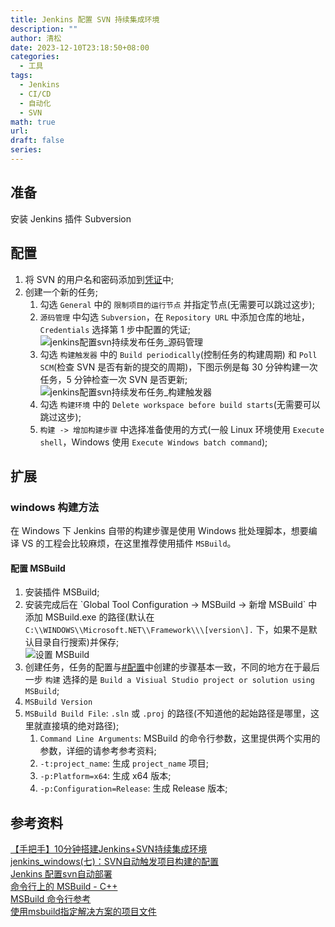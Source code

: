 ```yaml
---
title: Jenkins 配置 SVN 持续集成环境
description: ""
author: 清松
date: 2023-12-10T23:18:50+08:00
categories:
  - 工具
tags:
  - Jenkins
  - CI/CD
  - 自动化
  - SVN
math: true
url: 
draft: false
series:
---
```

## 准备
安装 Jenkins 插件 Subversion

## 配置
1.  将 SVN 的用户名和密码添加到[凭证](/工具/编程工具/ci_cd/jenkins/)中;
2.  创建一个新的任务;
    1.  勾选 `General` 中的 `限制项目的运行节点` 并指定节点(无需要可以跳过这步);
    2.  `源码管理` 中勾选 `Subversion`，在 `Repository URL` 中添加仓库的地址，`Credentials` 选择第 1 步中配置的凭证;  
        ![jenkins配置svn持续发布任务_源码管理](https://raw.githubusercontent.com/coderqs/wiki_img/master/%E5%B7%A5%E5%85%B7/%E7%BC%96%E7%A8%8B%E5%B7%A5%E5%85%B7/ci_cd/jenkins/jenkins%E9%85%8D%E7%BD%AEsvn%E6%8C%81%E7%BB%AD%E5%8F%91%E5%B8%83%E4%BB%BB%E5%8A%A1_%E6%BA%90%E7%A0%81%E7%AE%A1%E7%90%86.PNG)  
    3. 勾选 `构建触发器` 中的 `Build periodically`(控制任务的构建周期) 和 `Poll SCM`(检查 SVN 是否有新的提交的周期)，下图示例是每 30 分钟构建一次任务，5 分钟检查一次 SVN 是否更新;  
        ![jenkins配置svn持续发布任务_构建触发器](https://raw.githubusercontent.com/coderqs/wiki_img/master/%E5%B7%A5%E5%85%B7/%E7%BC%96%E7%A8%8B%E5%B7%A5%E5%85%B7/ci_cd/jenkins/jenkins%E9%85%8D%E7%BD%AEsvn%E6%8C%81%E7%BB%AD%E5%8F%91%E5%B8%83%E4%BB%BB%E5%8A%A1_%E6%9E%84%E5%BB%BA%E8%A7%A6%E5%8F%91%E5%99%A8.PNG)  
    4. 勾选 `构建环境` 中的 `Delete workspace before build starts`(无需要可以跳过这步);
    5. `构建 -> 增加构建步骤` 中选择准备使用的方式(一般 Linux 环境使用 `Execute shell`，Windows 使用 `Execute Windows batch command`);

## 扩展
### windows 构建方法
在 Windows 下 Jenkins 自带的构建步骤是使用 Windows 批处理脚本，想要编译 VS 的工程会比较麻烦，在这里推荐使用插件 `MSBuild`。

#### 配置 MSBuild
1.  安装插件 MSBuild;  
2.  安装完成后在 \`Global Tool Configuration -\> MSBuild -\> 新增 MSBuild\` 中添加 MSBuild.exe 的路径(默认在`C:\\WINDOWS\\Microsoft.NET\\Framework\\\[version\].` 下，如果不是默认目录自行搜索)并保存;  
    ![设置 MSBuild](https://raw.githubusercontent.com/coderqs/wiki_img/master/%E5%B7%A5%E5%85%B7/%E7%BC%96%E7%A8%8B%E5%B7%A5%E5%85%B7/ci_cd/jenkins/jenkins%E9%85%8D%E7%BD%AEsvn%E6%8C%81%E7%BB%AD%E5%8F%91%E5%B8%83%E4%BB%BB%E5%8A%A1_%E8%AE%BE%E7%BD%AEMSBuild.PNG)  
3. 创建任务，任务的配置与[#配置](#配置)中创建的步骤基本一致，不同的地方在于最后一步 `构建` 选择的是 `Build a Visiual Studio project or solution using MSBuild`;  
4. `MSBuild Version`
5. `MSBuild Build File`: `.sln` 或 `.proj` 的路径(不知道他的起始路径是哪里，这里就直接填的绝对路径);  
    1. `Command Line Arguments`: MSBuild 的命令行参数，这里提供两个实用的参数，详细的请参考参考资料;  
    2. `-t:project_name`: 生成 `project_name` 项目;  
    3. `-p:Platform=x64`: 生成 x64 版本;  
    4. `-p:Configuration=Release`: 生成 Release 版本;  

## 参考资料
[【手把手】10分钟搭建Jenkins+SVN持续集成环境](https://zhuanlan.zhihu.com/p/145361830)  
[jenkins_windows(七)：SVN自动触发项目构建的配置](https://blog.csdn.net/kongsuhongbaby/article/details/100170537)  
[Jenkins 配置svn自动部署](https://blog.csdn.net/Jasonliujintao/article/details/70812639)  
[命令行上的 MSBuild - C++](https://docs.microsoft.com/en-us/cpp/build/msbuild-visual-cpp?view=msvc-160)  
[MSBuild 命令行参考](https://docs.microsoft.com/en-us/visualstudio/msbuild/msbuild-command-line-reference?view=vs-2019#arguments)  
[使用msbuild指定解决方案的项目文件](https://www.it-swarm.cn/zh/build/%E4%BD%BF%E7%94%A8msbuild%E6%8C%87%E5%AE%9A%E8%A7%A3%E5%86%B3%E6%96%B9%E6%A1%88%E7%9A%84%E9%A1%B9%E7%9B%AE%E6%96%87%E4%BB%B6/1070142712/)  
